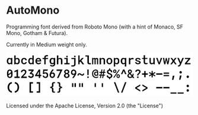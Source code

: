 # AutoMono
Programming font derived from Roboto Mono (with a hint of Monaco, SF Mono, Gotham &amp; Futura).

Currently in Medium weight only.

![AutoMono](https://github.com/0matgal0/AutoMono/raw/master/AutoMono.png)

Licensed under the Apache License, Version 2.0 (the "License")

